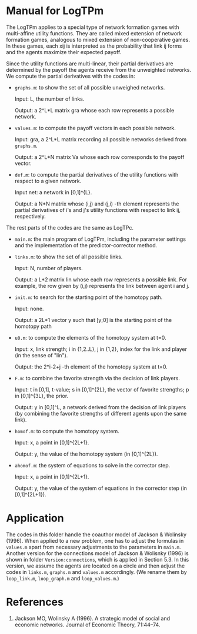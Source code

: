 # Manual for LogTPm
The LogTPm applies to a special type of network formation games with multi-affine
utility functions. They are called mixed extension of network formation games, analogous
to mixed extension of non-cooperative games. In these games, each xij is interpreted as the probability that link ij forms and the agents maximize their expected payoff.

Since the utility functions are multi-linear, their partial derivatives are determined by the payoff the agents receive from the unweighted networks.
We compute the partial derivatives with the codes in:

- `graphs.m`:  to show the set of all possible unweighed networks.
  
  Input: L, the number of links.
  
  Output: a 2^L*L matrix gra whose each row represents a possible network. 
  
- `values.m`: to compute the payoff vectors in each possible network.
  
  Input: gra, a 2^L*L matrix recording all possible networks derived from `graphs.m`.
  
  Output: a 2^L*N matrix Va whose each row corresponds to the payoff vector.
  
- `def.m`: to compute the partial derivatives of the utility functions with respect to a given network.
  
   Input net: a network in [0,1]^{L}.
  
   Output: a N*N matrix whose (i,j) and (j,i) -th element represents the
   partial derivatives of i's and j's utility functions with respect to link
   ij, respectively.

The rest parts of the codes are the same as LogTPc.

- `main.m`: the main program of LogTPm, including the parameter settings and the
  implementation of the predictor-corrector method.

- `links.m`: to show the set of all possible links.
  
	 Input: N, number of players.
  
	 Output: a L*2 matrix lin whose each row represents a possible link. For example, the row given by (i,j) represents the link between agent i and j.
  			

- `init.m`:  to search for the starting point of the homotopy path.
  
   Input: none.
  
   Output: a 2L*1 vector y such that [y;0] is the starting point of the
   homotopy path

- `u0.m`: to compute the elements of the homotopy system at t=0.
  
  Input: x, link strength; i in {1,2..L}, j in {1,2}, index for the link and player (in the sense of "lin").
  
  Output: the 2*i-2+j -th element of the homotopy system at t=0.

- `F.m`: to combine the favorite strength via the decision of link players.

   Input: t in [0,1], t-value; s in [0,1]^{2L}, the vector of favorite
   strengths; p in [0,1]^{3L}, the prior.
 
   Output: y in [0,1]^L, a network derived from the decision of link
   players (by combining the favorite strengths of different agents upon the same link).

- `homof.m`: to compute the homotopy system.
  
   Input: x, a point in [0,1]^{2L+1}.
  
   Output: y, the value of the homotopy system (in [0,1]^{2L}).

- `ahomof.m`: the system of equations to solve in the corrector step.
  
   Input: x, a point in [0,1]^{2L+1}.

   Output: y, the value of the system of equations in the corrector step (in [0,1]^{2L+1}).

# Application

The codes in this folder handle the coauthor model of Jackson & Wolinsky (1996). When applied to
a new problem, one has to adjust the formulas in `values.m` apart from necessary
adjustments to the parameters in `main.m`. Another version for the connections model of Jackson & Wolisnky (1996) is shown in folder `Version:connections`, which is applied in Section 5.3. In this version, we assume the agents are located on a circle and then adjust the codes in `links.m`, `graphs.m` and `values.m` accordingly. (We rename them by `loop_link.m`, `loop_graph.m` and `loop_values.m`.) 

# References
1. Jackson MO, Wolinsky A (1996). A strategic model of social and economic networks. Journal of Economic Theory, 71:44–74.
